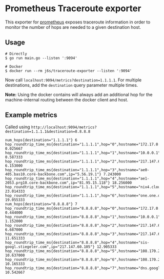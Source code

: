 # Prometheus Traceroute exporter

This exporter for [prometheus](prometheus.io/) exposes traceroute information in
order to monitor the number of hops are needed to a given destination host.

## Usage

```
# Directly
$ go run main.go --listen ':9094'

# Docker
$ docker run --rm j6s/traceroute-exporter --listen ':9094'
```

Now call `localhost:9094/metrics?destination=1.1.1.1`.
For multiple destinations, add the `destination` query parameter multiple times.

**Note:** Using the docker contains will always add an additional hop for the machine-internal
routing between the docker client and host.

## Example metrics

Called using `http://localhost:9094/metrics?destination=1.1.1.1&destination=8.8.8.8`

```
num_hops{destination="1.1.1.1"} 6
hop_roundtrip_time_ms{destination="1.1.1.1",hop="0",hostname="172.17.0.1",ip="172.17.0.1"} 0.025667
hop_roundtrip_time_ms{destination="1.1.1.1",hop="1",hostname="10.0.0.1",ip="10.0.0.1"} 0.587333
hop_roundtrip_time_ms{destination="1.1.1.1",hop="2",hostname="217.147.60.88",ip="217.147.60.88"} 6.153000
hop_roundtrip_time_ms{destination="1.1.1.1",hop="3",hostname="ae0-405.bas10.core-backbone.com",ip="5.56.19.1"} 7.243000
hop_roundtrip_time_ms{destination="1.1.1.1",hop="4",hostname="ae1-2053.prg10.core-backbone.com",ip="81.95.15.118"} 18.256000
hop_roundtrip_time_ms{destination="1.1.1.1",hop="5",hostname="nix4.cloudflare.com",ip="91.210.16.171"} 23.014333
hop_roundtrip_time_ms{destination="1.1.1.1",hop="6",hostname="one.one.one.one",ip="1.1.1.1"} 19.055333
num_hops{destination="8.8.8.8"} 7
hop_roundtrip_time_ms{destination="8.8.8.8",hop="0",hostname="172.17.0.1",ip="172.17.0.1"} 0.444000
hop_roundtrip_time_ms{destination="8.8.8.8",hop="1",hostname="10.0.0.1",ip="10.0.0.1"} 1.152000
hop_roundtrip_time_ms{destination="8.8.8.8",hop="2",hostname="217.147.60.88",ip="217.147.60.88"} 6.687000
hop_roundtrip_time_ms{destination="8.8.8.8",hop="3",hostname="217.147.60.125",ip="217.147.60.125"} 11.651333
hop_roundtrip_time_ms{destination="8.8.8.8",hop="4",hostname="sis-googl.stiegeler.com",ip="217.147.60.105"} 12.905333
hop_roundtrip_time_ms{destination="8.8.8.8",hop="5",hostname="108.170.251.193",ip="108.170.251.193"} 10.637000
hop_roundtrip_time_ms{destination="8.8.8.8",hop="6",hostname="108.170.235.245",ip="108.170.235.245"} 10.165333
hop_roundtrip_time_ms{destination="8.8.8.8",hop="7",hostname="dns.google",ip="8.8.8.8"} 10.542667
```